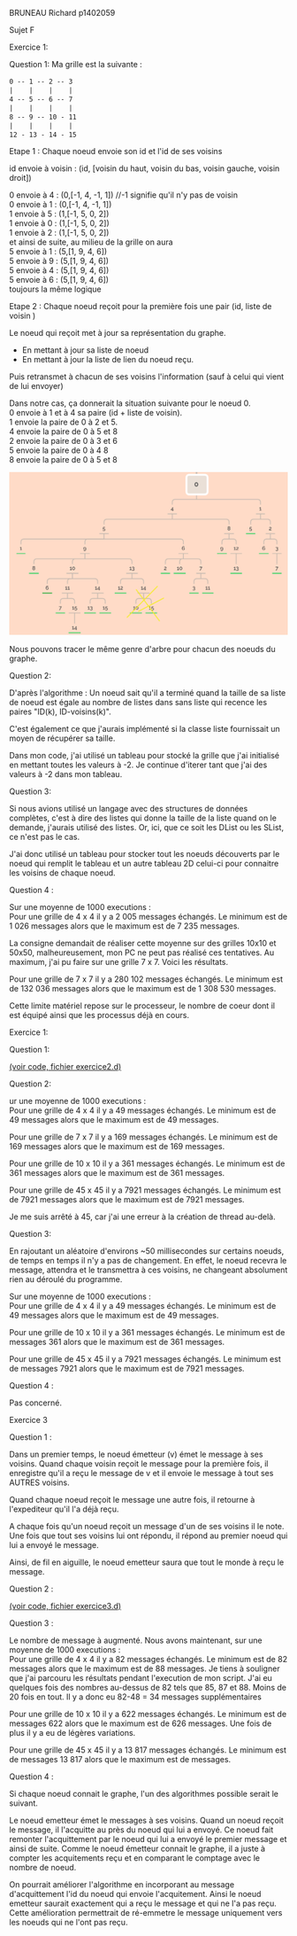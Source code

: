 BRUNEAU Richard p1402059

Sujet F

Exercice 1:

Question 1:
    Ma grille est la suivante : 

    0 -- 1 -- 2 -- 3
    |    |    |    |
    4 -- 5 -- 6 -- 7
    |    |    |    |
    8 -- 9 -- 10 - 11 
    |    |    |    |
    12 - 13 - 14 - 15

Etape 1 : Chaque noeud envoie son id et l'id de ses voisins

id envoie à voisin : (id, [voisin du haut, voisin du bas, voisin gauche, voisin droit])

0 envoie à 4 : (0,[-1, 4, -1, 1]) //-1 signifie qu'il n'y pas de voisin </br> 
0 envoie à 1 : (0,[-1, 4, -1, 1]) </br> 
1 envoie à 5 : (1,[-1, 5, 0, 2]) </br> 
1 envoie à 0 : (1,[-1, 5, 0, 2]) </br> 
1 envoie à 2 : (1,[-1, 5, 0, 2]) </br> 
et ainsi de suite, au milieu de la grille on aura </br> 
5 envoie à 1 : (5,[1, 9, 4, 6]) </br> 
5 envoie à 9 : (5,[1, 9, 4, 6]) </br> 
5 envoie à 4 : (5,[1, 9, 4, 6]) </br> 
5 envoie à 6 : (5,[1, 9, 4, 6]) </br> 
toujours la même logique </br> 

Etape 2 : Chaque noeud reçoit pour la première fois une pair (id, liste de voisin ) </br> 

Le noeud qui reçoit met à jour sa représentation du graphe.  
    <ul>
        <li>En mettant à jour sa liste de noeud 
        <li>En mettant à jour la liste de lien du noeud reçu.
    </ul>
Puis retransmet à chacun de ses voisins l'information (sauf à celui qui vient de lui envoyer) </br> 

Dans notre cas, ça donnerait la situation suivante pour le noeud 0. 
</br> 
0 envoie à 1 et à 4 sa paire (id + liste de voisin). </br> 
1 envoie la paire de 0 à 2 et 5. </br> 
4 envoie la paire de 0 à 5 et 8 </br> 
2 envoie la paire de 0 à 3 et 6 </br> 
5 envoie la paire de 0 à 4 8 </br> 
8 envoie la paire de 0 à 5 et 8 </br> 

![arbre]

[arbre]: ./images/Ex1Q1.png "arbre"


Nous pouvons tracer le même genre d'arbre pour chacun des noeuds du graphe.


Question 2: 

D'après l'algorithme : Un noeud sait qu'il a terminé quand la taille de sa liste de noeud est égale au nombre de listes dans sans liste qui recence les paires "ID(k), ID-voisins(k)". 

C'est également ce que j'aurais implémenté si la classe liste fournissait un moyen de récupérer sa taille. 

Dans mon code, j'ai utilisé un tableau pour stocké la grille que j'ai initialisé en mettant toutes les valeurs à -2. Je continue d'iterer tant que j'ai des valeurs à -2 dans mon tableau. 


Question 3: 

Si nous avions utilisé un langage avec des structures de données complètes, c'est à dire des listes qui donne la taille de la liste quand on le demande, j'aurais utilisé des listes. Or, ici, que ce soit les DList ou les SList, ce n'est pas le cas. 

J'ai donc utilisé un tableau pour stocker tout les noeuds découverts par le noeud qui remplit le tableau et un autre tableau 2D celui-ci pour connaitre les voisins de chaque noeud. 

Question 4 : 

Sur une moyenne de 1000 executions : </br>
Pour une grille de 4 x 4 il y a 2 005 messages échangés. Le minimum est de 1 026 messages alors que le maximum est de 7 235 messages.</br>


La consigne demandait de réaliser cette moyenne sur des grilles 10x10 et 50x50, malheureusement, mon PC ne peut pas réalisé ces tentatives. Au maximum, j'ai pu faire sur une grille 7 x 7. Voici les résultats. </br>

Pour une grille de 7 x 7 il y a 280 102 messages échangés. Le minimum est de 132 036 messages alors que le maximum est de 1 308 530 messages. </br>

Cette limite matériel repose sur le processeur, le nombre de coeur dont il est équipé ainsi que les processus déjà en cours. 



Exercice 1:

Question 1:

<a href="./exercice2.d">(voir code, fichier exercice2.d)</a>

Question 2:

ur une moyenne de 1000 executions : </br>
Pour une grille de 4 x 4 il y a 49 messages échangés. Le minimum est de 49 messages alors que le maximum est de 49 messages.</br>

Pour une grille de 7 x 7 il y a 169 messages échangés. Le minimum est de 169 messages alors que le maximum est de 169 messages. </br>

Pour une grille de 10 x 10 il y a 361 messages échangés. Le minimum est de 361 messages alors que le maximum est de 361 messages. </br>

Pour une grille de 45 x 45 il y a 7921 messages échangés. Le minimum est de 7921 messages alors que le maximum est de 7921 messages. </br>

Je me suis arrêté à 45, car j'ai une erreur à la création de thread au-delà.


Question 3: 

En rajoutant un aléatoire d'environs ~50 millisecondes sur certains noeuds, de temps en temps il n'y a pas  de changement. En effet, le noeud recevra le message, attendra et le transmettra à ces voisins, ne changeant absolument rien au déroulé du programme. 

Sur une moyenne de 1000 executions : </br>
Pour une grille de 4 x 4 il y a 49 messages échangés. Le minimum est de 49 messages alors que le maximum est de 49 messages.</br>

Pour une grille de 10 x 10 il y a 361 messages échangés. Le minimum est de messages 361 alors que le maximum est de 361 messages. </br>

Pour une grille de 45 x 45 il y a 7921 messages échangés. Le minimum est de messages 7921 alors que le maximum est de 7921 messages.

Question 4 : 

Pas concerné. 


Exercice 3

Question 1 : 

Dans un premier temps, le noeud émetteur (v) émet le message à ses voisins. 
Quand chaque voisin reçoit le message pour la première fois, il enregistre qu'il a reçu le message de v et il envoie le message à tout ses AUTRES voisins. 

Quand chaque noeud reçoit le message une autre fois, il retourne à l'expediteur qu'il l'a déjà reçu. 

A chaque fois qu'un noeud reçoit un message d'un de ses voisins il le note. 
Une fois que tout ses voisins lui ont répondu, il répond au premier noeud qui lui a envoyé le message. 

Ainsi, de fil en aiguille, le noeud emetteur saura que tout le monde à reçu le message. 

Question 2 : 

<a href="./exercice3.d">(voir code, fichier exercice3.d)</a>

Question 3 : 

Le nombre de message à augmenté. 
Nous avons maintenant, sur une moyenne de 1000 executions : </br>
Pour une grille de 4 x 4 il y a 82 messages échangés. Le minimum est de 82 messages alors que le maximum est de 88 messages. Je tiens à souligner que j'ai parcouru les résultats pendant l'execution de mon script. J'ai eu quelques fois des nombres au-dessus de 82 tels que 85, 87 et 88. Moins de 20 fois en tout.
Il y a donc eu 82-48 = 34 messages supplémentaires</br>


Pour une grille de 10 x 10 il y a 622 messages échangés. Le minimum est de messages 622 alors que le maximum est de 626 messages. Une fois de plus il y a eu de légères variations.</br>

Pour une grille de 45 x 45 il y a 13 817 messages échangés. Le minimum est de messages 13 817 alors que le maximum est de  messages.


Question 4 : 

Si chaque noeud connait le graphe, l'un des algorithmes possible serait le suivant. 

Le noeud emetteur émet le messages à ses voisins. Quand un noeud reçoit le message, il l'acquitte au près du noeud qui lui a envoyé. Ce noeud fait remonter l'acquittement par le noeud qui lui a envoyé le premier message et ainsi de suite. 
Comme le noeud émetteur connait le graphe, il a juste à compter les acquitements reçu et en comparant le comptage avec le nombre de noeud. 

On pourrait améliorer l'algorithme en incorporant au message d'acquittement l'id du noeud qui envoie l'acquitement. Ainsi le noeud emetteur saurait exactement qui a reçu le message et qui ne l'a pas reçu. Cette amélioration permettrait de ré-emmetre le message uniquement vers les noeuds qui ne l'ont pas reçu. 
